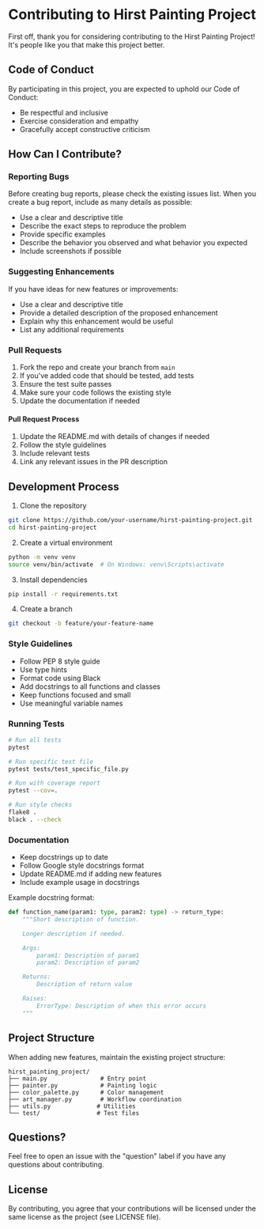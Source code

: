 # Contributing to Hirst Painting Project

First off, thank you for considering contributing to the Hirst Painting Project! It's people like you that make this project better.

## Code of Conduct

By participating in this project, you are expected to uphold our Code of Conduct:
- Be respectful and inclusive
- Exercise consideration and empathy
- Gracefully accept constructive criticism

## How Can I Contribute?

### Reporting Bugs

Before creating bug reports, please check the existing issues list. When you create a bug report, include as many details as possible:

- Use a clear and descriptive title
- Describe the exact steps to reproduce the problem
- Provide specific examples
- Describe the behavior you observed and what behavior you expected
- Include screenshots if possible

### Suggesting Enhancements

If you have ideas for new features or improvements:

- Use a clear and descriptive title
- Provide a detailed description of the proposed enhancement
- Explain why this enhancement would be useful
- List any additional requirements

### Pull Requests

1. Fork the repo and create your branch from `main`
2. If you've added code that should be tested, add tests
3. Ensure the test suite passes
4. Make sure your code follows the existing style
5. Update the documentation if needed

#### Pull Request Process

1. Update the README.md with details of changes if needed
2. Follow the style guidelines
3. Include relevant tests
4. Link any relevant issues in the PR description

## Development Process

1. Clone the repository
```bash
git clone https://github.com/your-username/hirst-painting-project.git
cd hirst-painting-project
```

2. Create a virtual environment
```bash
python -m venv venv
source venv/bin/activate  # On Windows: venv\Scripts\activate
```

3. Install dependencies
```bash
pip install -r requirements.txt
```

4. Create a branch
```bash
git checkout -b feature/your-feature-name
```

### Style Guidelines

- Follow PEP 8 style guide
- Use type hints
- Format code using Black
- Add docstrings to all functions and classes
- Keep functions focused and small
- Use meaningful variable names

### Running Tests

```bash
# Run all tests
pytest

# Run specific test file
pytest tests/test_specific_file.py

# Run with coverage report
pytest --cov=.

# Run style checks
flake8 .
black . --check
```

### Documentation

- Keep docstrings up to date
- Follow Google style docstrings format
- Update README.md if adding new features
- Include example usage in docstrings

Example docstring format:
```python
def function_name(param1: type, param2: type) -> return_type:
    """Short description of function.

    Longer description if needed.

    Args:
        param1: Description of param1
        param2: Description of param2

    Returns:
        Description of return value

    Raises:
        ErrorType: Description of when this error occurs
    """
```

## Project Structure

When adding new features, maintain the existing project structure:

```
hirst_painting_project/
├── main.py               # Entry point
├── painter.py            # Painting logic
├── color_palette.py      # Color management
├── art_manager.py        # Workflow coordination
├── utils.py             # Utilities
└── test/                # Test files
```

## Questions?

Feel free to open an issue with the "question" label if you have any questions about contributing.

## License

By contributing, you agree that your contributions will be licensed under the same license as the project (see LICENSE file). 